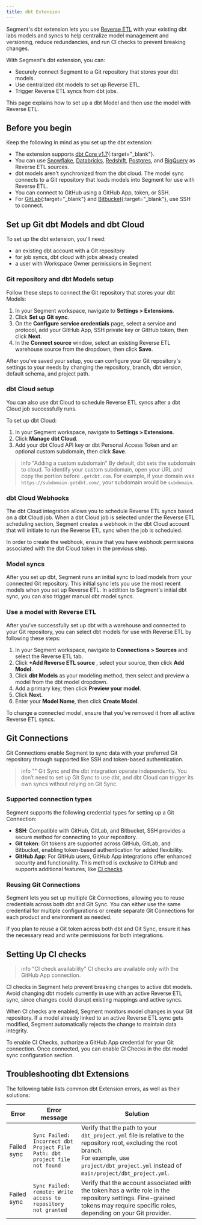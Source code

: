 ```yaml
---
title: dbt Extension
---
```


Segment's dbt extension lets you use [Reverse ETL](/docs/connections/reverse-etl/) with your existing dbt labs models and syncs to help centralize model management and versioning, reduce redundancies, and run CI checks to prevent breaking changes.

With Segment's dbt extension, you can:

- Securely connect Segment to a Git repository that stores your dbt models.
- Use centralized dbt models to set up Reverse ETL.
- Trigger Reverse ETL syncs from dbt jobs.

This page explains how to set up a dbt Model and then use the model with Reverse ETL.

## Before you begin

Keep the following in mind as you set up the dbt extension:

- The extension supports [dbt Core v1.7](https://docs.getdbt.com/docs/dbt-versions/core-upgrade/upgrading-to-v1.7){:target="_blank"}.
- You can use [Snowflake](/docs/connections/reverse-etl/reverse-etl-source-setup-guides/snowflake-setup/), [Databricks](/docs/connections/reverse-etl/reverse-etl-source-setup-guides/databricks-setup/), [Redshift](/docs/connections/reverse-etl/reverse-etl-source-setup-guides/redshift-setup/), [Postgres](/docs/connections/reverse-etl/reverse-etl-source-setup-guides/postgres-setup/), and [BigQuery](/docs/connections/reverse-etl/reverse-etl-source-setup-guides/bigquery-setup/) as Reverse ETL sources.
- dbt models aren't synchronized from the dbt cloud. The model sync connects to a Git repository that loads models into Segment for use with Reverse ETL.
- You can connect to GitHub using a GitHub App, token, or SSH.
- For [GitLab](https://docs.gitlab.com/ee/user/ssh.html){:target="_blank"} and [Bitbucket](https://support.atlassian.com/bitbucket-cloud/docs/configure-ssh-and-two-step-verification/){:target="_blank"}, use SSH to connect.

## Set up Git dbt Models and dbt Cloud

To set up the dbt extension, you'll need:

- an existing dbt account with a Git repository
- for job syncs, dbt cloud with jobs already created
- a user with Workspace Owner permissions in Segment

### Git repository and dbt Models setup

Follow these steps to connect the Git repository that stores your dbt Models:

1. In your Segment workspace, navigate to **Settings > Extensions**.
2. Click **Set up Git sync**.
3. On the **Configure service credentials** page, select a service and protocol, add your GitHub App, SSH private key or GitHub token, then click **Next**.
4. In the **Connect source** window, select an existing Reverse ETL warehouse source from the dropdown, then click **Save**.

After you've saved your setup, you can configure your Git repository's settings to your needs by changing the repository, branch, dbt version, default schema, and project path.

### dbt Cloud setup

You can also use dbt Cloud to schedule Reverse ETL syncs after a dbt Cloud job successfully runs. 

To set up dbt Cloud:

1. In your Segment workspace, navigate to **Settings > Extensions**.
2. Click **Manage dbt Cloud**.
3. Add your dbt Cloud API key or dbt Personal Access Token and an optional custom subdomain, then click **Save**. 

> info "Adding a custom subdomain"
> By default, dbt sets the subdomain to cloud. To identify your custom subdomain, open your URL and copy the portion before `.getdbt.com`. For example, if your domain was `https://subdomain.getdbt.com/`, your subdomain would be `subdomain`.

### dbt Cloud Webhooks
The dbt Cloud integration allows you to schedule Reverse ETL syncs based on a dbt Cloud job.  When a dbt Cloud job is selected under the Reverse ETL scheduling section, Segment creates a webhook in the dbt Cloud account that will initiate to run the Reverse ETL sync when the job is scheduled.

In order to create the webhook, ensure that you have webhook permissions associated with the dbt Cloud token in the previous step.

### Model syncs

After you set up dbt, Segment runs an initial sync to load models from your connected Git repository. This initial sync lets you use the most recent models when you set up Reverse ETL. In addition to Segment's initial dbt sync, you can also trigger manual dbt model syncs.

### Use a model with Reverse ETL

After you've successfully set up dbt with a warehouse and connected to your Git repository, you can select dbt models for use with Reverse ETL by following these steps:

1. In your Segment workspace, navigate to **Connections > Sources** and select the Reverse ETL tab. 
2. Click **+Add Reverse ETL source** , select your source, then click **Add Model**.
3. Click **dbt Models** as your modeling method, then select and preview a model from the dbt model dropdown.
4. Add a primary key, then click **Preview your model**. 
5. Click **Next**.
6. Enter your **Model Name**, then click **Create Model**.

To change a connected model, ensure that you've removed it from all active Reverse ETL syncs.

## Git Connections

Git Connections enable Segment to sync data with your preferred Git repository through supported like SSH and token-based authentication.

> info ""
> Git Sync and the dbt integration operate independently. You don’t need to set up Git Sync to use dbt, and dbt Cloud can trigger its own syncs without relying on Git Sync.

### Supported connection types

Segment supports the following credential types for setting up a Git Connection:

- **SSH**: Compatible with GitHub, GitLab, and Bitbucket, SSH provides a secure method for connecting to your repository.
- **Git token**: Git tokens are supported across GitHub, GitLab, and Bitbucket, enabling token-based authentication for added flexibility.
- **GitHub App**: For GitHub users, GitHub App integrations offer enhanced security and functionality. This method is exclusive to GitHub and supports additional features, like [CI checks](#setting-up-ci-checks).

### Reusing Git Connections

Segment lets you set up multiple Git Connections, allowing you to reuse credentials across both dbt and Git Sync. You can either use the same credential for multiple configurations or create separate Git Connections for each product and environment as needed.

If you plan to reuse a Git token across both dbt and Git Sync, ensure it has the necessary read and write permissions for both integrations.

## Setting Up CI checks

> info "CI check availability"
> CI checks are available only with the GitHub App connection.

CI checks in Segment help prevent breaking changes to active dbt models. Avoid changing dbt models currently in use with an active Reverse ETL sync, since changes could disrupt existing mappings and active syncs.

When CI checks are enabled, Segment monitors model changes in your Git repository. If a model already linked to an active Reverse ETL sync gets modified, Segment automatically rejects the change to maintain data integrity.

To enable CI Checks, authorize a GitHub App credential for your Git connection. Once connected, you can enable CI Checks in the dbt model sync configuration section.

## Troubleshooting dbt Extensions

The following table lists common dbt Extension errors, as well as their solutions:

| Error       | Error message                                                              | Solution                                                                                                                                                                                                      |
| ----------- | -------------------------------------------------------------------------- | ------------------------------------------------------------------------------------------------------------------------------------------------------------------------------------------------------------- |
| Failed sync | `Sync Failed: Incorrect dbt Project File Path: dbt project file not found` | Verify that the path to your `dbt_project.yml` file is relative to the repository root, excluding the root branch. <br> For example, use `project/dbt_project.yml` instead of `main/project/dbt_project.yml`. |
| Failed sync | `Sync Failed: remote: Write access to repository not granted`              | Verify that the account associated with the token has a write role in the repository settings. Fine-grained tokens may require specific roles, depending on your Git provider.                                |
